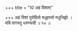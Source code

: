 +++
title = "10 अहं विशाम्"

+++
अहं विशां पुरोहितो मधुहस्तो मधुजिह्वोः ।  
मयि वागस्तु धरुण्यसी ॥ १० ॥